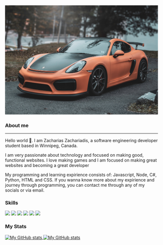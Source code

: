 ![Intro Image](assets/Porsche.jpg)

### About me
<hr></hr>
Hello world 👋. I am Zacharias Zachariadis, a software engineering developer student based in Winnipeg, Canada.

I am very passionate about technology and focused on making good, functional websites. I love making games 
and I am focused on making great websites and becoming a great developer

My programming and learning expirience consists of: Javascript, Node, C#, Python, HTML and CSS. If you wanna know more about my expirience and journey through programming,
you can contact me through any of my socials or via email.

### Skills

![](https://img.shields.io/badge/code-javascript-informational?style=for-the-badge&logo=javascript&logoColor=white&color=51be8d)
![](https://img.shields.io/badge/code-node-informational?style=for-the-badge&logo=javascript&logoColor=white&color=51be8d)
![](https://img.shields.io/badge/code-c%23-informational?style=for-the-badge&logo=csharp&logoColor=white&color=51be8d)
![](https://img.shields.io/badge/code-python-informational?style=for-the-badge&logo=python&logoColor=white&color=51be8d)
![](https://img.shields.io/badge/web-html-informational?style=for-the-badge&logo=html5&logoColor=white&color=51be8d)
![](https://img.shields.io/badge/web-css-informational?style=for-the-badge&logo=css3&logoColor=white&color=51be8d)

### My Stats

<a href="https://github.com/Zack-Z23">
  <img height="210px" align="center" src="https://github-readme-stats.vercel.app/api?username=Zack-Z23&theme=vue&show_icons=true" alt="My GitHub stats" />
</a>
<a href="https://github.com/Zack-Z23">
  <img align="center" src="https://github-readme-stats.vercel.app/api/top-langs/?username=Zack-Z23&theme=vue&hide=Ruby&show_icons=true&langs_count=4" alt="My 
  GitHub stats"/>
</a>
